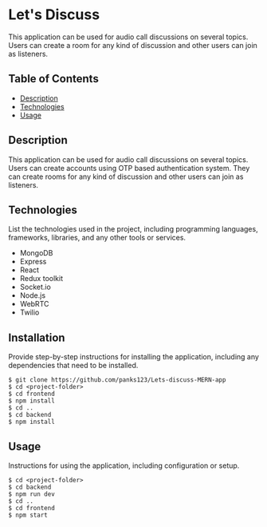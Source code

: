 
# Let's Discuss

This application can be used for audio call discussions on several topics. Users can
create a room for any kind of discussion and other users can join as listeners.


## Table of Contents

- [Description](#description)
- [Technologies](#technologies)
- [Usage](#usage)

## Description

This application can be used for audio call discussions on several topics. Users can create accounts using OTP based authentication system.
They can create rooms for any kind of discussion and other users can join as listeners.

## Technologies

List the technologies used in the project, including programming languages, frameworks, libraries, and any other tools or services.

- MongoDB
- Express
- React
- Redux toolkit
- Socket.io
- Node.js
- WebRTC
- Twilio


## Installation

Provide step-by-step instructions for installing the application, including any dependencies that need to be installed.

```
$ git clone https://github.com/panks123/Lets-discuss-MERN-app
$ cd <project-folder>
$ cd frontend
$ npm install
$ cd ..
$ cd backend
$ npm install
```

## Usage

Instructions for using the application, including configuration or setup.

```
$ cd <project-folder>
$ cd backend
$ npm run dev
$ cd ..
$ cd frontend
$ npm start
```
